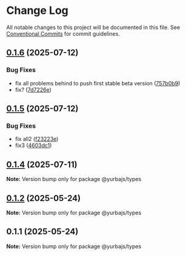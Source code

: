 # Change Log

All notable changes to this project will be documented in this file.
See [Conventional Commits](https://conventionalcommits.org) for commit guidelines.

## [0.1.6](https://github.com/rastgame/yurba.js/compare/@yurbajs/types@0.1.5...@yurbajs/types@0.1.6) (2025-07-12)


### Bug Fixes

* fix all problems behind to push first stable beta version ([757b0b9](https://github.com/rastgame/yurba.js/commit/757b0b96a74f6074ef1082a29d345b4302d6d536))
* fix? ([7d7226e](https://github.com/rastgame/yurba.js/commit/7d7226eefe5baf7914bd7f7d4453c3275d1b0be4))





## [0.1.5](https://github.com/rastgame/yurba.js/compare/@yurbajs/types@0.1.4...@yurbajs/types@0.1.5) (2025-07-12)


### Bug Fixes

* fix all2 ([f23223e](https://github.com/rastgame/yurba.js/commit/f23223e61842ace5eabe156cf766465d3d0a110c))
* fix3 ([4603dc1](https://github.com/rastgame/yurba.js/commit/4603dc11d4184d4106c67c3eb336a19b9aea5a21))





## [0.1.4](https://github.com/rastgame/yurba.js/compare/@yurbajs/types@0.1.2...@yurbajs/types@0.1.4) (2025-07-11)

**Note:** Version bump only for package @yurbajs/types





## [0.1.2](https://github.com/rastgame/yurba.js/compare/@yurbajs/types@0.1.1...@yurbajs/types@0.1.2) (2025-05-24)

**Note:** Version bump only for package @yurbajs/types





## 0.1.1 (2025-05-24)

**Note:** Version bump only for package @yurbajs/types
